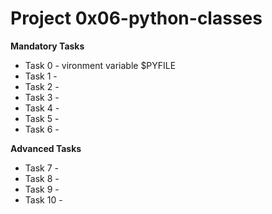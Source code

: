 # Project 0x06-python-classes

**Mandatory Tasks**

- Task 0 -
vironment variable $PYFILE
- Task 1 - 
- Task 2 - 
- Task 3 - 
- Task 4 - 
- Task 5 - 
- Task 6 - 

**Advanced Tasks**

- Task 7 -
- Task 8 -
- Task 9 -
- Task 10 -


